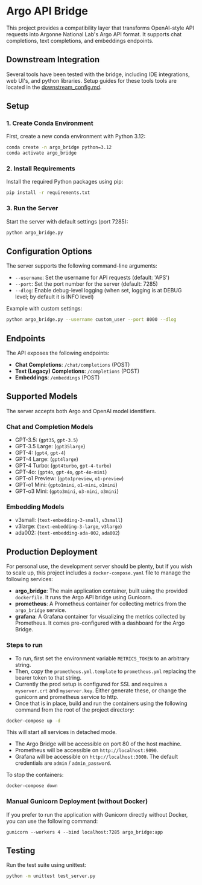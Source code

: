 # Argo API Bridge

This project provides a compatibility layer that transforms OpenAI-style API requests into Argonne National Lab's Argo API format. It supports chat completions, text completions, and embeddings endpoints.


## Downstream Integration

Several tools have been tested with the bridge, including IDE integrations, web UI's, and python libraries. Setup guides for these tools tools are located in the [downstream_config.md](downstream_config.md). 


## Setup

### 1. Create Conda Environment

First, create a new conda environment with Python 3.12:

```bash
conda create -n argo_bridge python=3.12
conda activate argo_bridge
```

### 2. Install Requirements

Install the required Python packages using pip:

```bash
pip install -r requirements.txt
```

### 3. Run the Server

Start the server with default settings (port 7285):

```bash
python argo_bridge.py
```

## Configuration Options

The server supports the following command-line arguments:

- `--username`: Set the username for API requests (default: 'APS')
- `--port`: Set the port number for the server (default: 7285)
- `--dlog`: Enable debug-level logging (when set, logging is at DEBUG level; by default it is INFO level)

Example with custom settings:

```bash
python argo_bridge.py --username custom_user --port 8000 --dlog
```

## Endpoints

The API exposes the following endpoints:

- **Chat Completions**: `/chat/completions` (POST)
- **Text (Legacy) Completions**: `/completions` (POST)
- **Embeddings**: `/embeddings` (POST)

## Supported Models

The server accepts both Argo and OpenAI model identifiers.

### Chat and Completion Models

- GPT-3.5: (`gpt35`, `gpt-3.5`)
- GPT-3.5 Large: (`gpt35large`)
- GPT-4: (`gpt4`, `gpt-4`)
- GPT-4 Large: (`gpt4large`)
- GPT-4 Turbo: (`gpt4turbo`, `gpt-4-turbo`)
- GPT-4o: (`gpt4o`, `gpt-4o`, `gpt-4o-mini`)
- GPT-o1 Preview: (`gpto1preview`, `o1-preview`)
- GPT-o1 Mini: (`gpto1mini`, `o1-mini`, `o1mini`)
- GPT-o3 Mini: (`gpto3mini`, `o3-mini`, `o3mini`)

### Embedding Models

- v3small: (`text-embedding-3-small`, `v3small`)
- v3large: (`text-embedding-3-large`, `v3large`)
- ada002: (`text-embedding-ada-002`, `ada002`)

## Production Deployment
For personal use, the development server should be plenty, but if you wish to scale up, this project includes a `docker-compose.yaml` file to manage the following services:

- **argo_bridge**: The main application container, built using the provided `dockerfile`. It runs the Argo API bridge using Gunicorn.
- **prometheus**: A Prometheus container for collecting metrics from the `argo_bridge` service.
- **grafana**: A Grafana container for visualizing the metrics collected by Prometheus. It comes pre-configured with a dashboard for the Argo Bridge.

### Steps to run

- To run, first set the environment variable `METRICS_TOKEN` to an arbitrary string. 
- Then, copy the `prometheus.yml.template` to `prometheus.yml` replacing the bearer token to that string. 
- Currently the prod setup is configured for SSL and requires a `myserver.crt` and `myserver.key`. Either generate these, or change the gunicorn and prometheus service to http.
- Once that is in place, build and run the containers using the following command from the root of the project directory:

```bash
docker-compose up -d
```

This will start all services in detached mode.

- The Argo Bridge will be accessible on port 80 of the host machine.
- Prometheus will be accessible on `http://localhost:9090`.
- Grafana will be accessible on `http://localhost:3000`. The default credentials are `admin` / `admin_password`.

To stop the containers:

```bash
docker-compose down
```

### Manual Gunicorn Deployment (without Docker)

If you prefer to run the application with Gunicorn directly without Docker, you can use the following command:

`gunicorn --workers 4 --bind localhost:7285 argo_bridge:app`

## Testing

Run the test suite using unittest:

```bash
python -m unittest test_server.py
```
